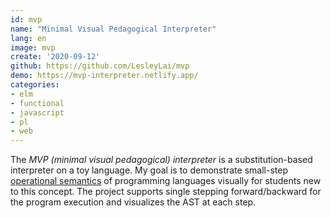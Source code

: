 ```yaml
---
id: mvp
name: "Minimal Visual Pedagogical Interpreter"
lang: en
image: mvp
create: '2020-09-12'
github: https://github.com/LesleyLai/mvp
demo: https://mvp-interpreter.netlify.app/
categories:
- elm
- functional
- javascript
- pl
- web
---
```


The *MVP (minimal visual pedagogical) interpreter* is a substitution-based interpreter on a toy language.
My goal is to demonstrate small-step [operational semantics](https://en.wikipedia.org/wiki/Operational_semantics) of programming languages visually for students new to this concept.
The project supports single stepping forward/backward for the program execution and visualizes the AST at each step.
